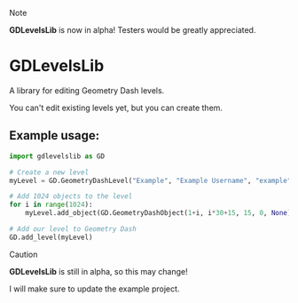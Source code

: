 > [!NOTE]
> **GDLevelsLib** is now in alpha! Testers would be greatly appreciated.

# GDLevelsLib

A library for editing Geometry Dash levels.

You can't edit existing levels yet, but you can create them.

## Example usage:
```python
import gdlevelslib as GD

# Create a new level
myLevel = GD.GeometryDashLevel("Example", "Example Username", "example", None, revision=0)

# Add 1024 objects to the level
for i in range(1024):
    myLevel.add_object(GD.GeometryDashObject(1+i, i*30+15, 15, 0, None))

# Add our level to Geometry Dash
GD.add_level(myLevel)
```

> [!CAUTION]
> **GDLevelsLib** is still in alpha, so this may change!
>
> I will make sure to update the example project.
